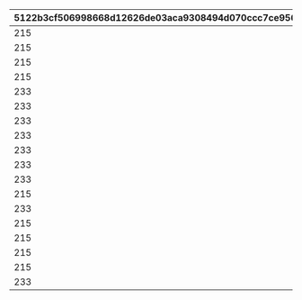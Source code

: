 |5122b3cf506998668d12626de03aca9308494d070ccc7ce9566620fb53517076|69f659212786ea077463df5a645b6ac178a77029fc540325740abb3c4b1717fd|6e9aeb561f3d7061ac7262624de094af856cc6d3cc4312199ef726db93317dc0|79c81a02e794b8da1a523d591f9cad1451099bd5bc1ecd8ea0d1b230a0bfbfb1|b7f12f1ec99d2ef576f0dfd22effcb3a5fe901193373f2453fd0070c71980f2d|b53ddf7380dd6625ae2e5f3b2996915b4bd469f504243ee55d8a9f998dd781e7|f150c5983203c86f8d842f889d37e9b4c0ba51d97d1389d5ef4ae201ffc27c00|72e35f556c45b0fd6ad6ffc6ba93a0a1fcebcca55d8b5793b6dbf0ac8e0fd264|5a1b569256671cad7e551dfd5d2bb7c52287ecb3c43cfa01c56fd029f7a4cf7c|6909e023798bb94ead65809301e8d5441214f45761b23cd143f8aa9080d64964|7e5285c371efad8123b504e867d693db085df1a25b9c49f2545d24ef05157690|be07a08505746728e8ea4dbda053bb47d295797cc515b3d4d56042818f242d82|55b04d5f2c992e52266999e912f24d6e1d310d93a25ef6ab8bc1be584a8edfde|661bf3d773b81526512adecc17d057965d9611fb65ad63eb2efc89d9b7df3c2a|30ff3988b96cbe6e9501014fe0ef0fd34a3eed647c7a9f35ae69fea52536d824|d1588a27d813a0a1b74f268886e5832059f0123a3917f9241c48fbfb6edd34d8|
| --- | --- | --- | --- | --- | --- | --- | --- | --- | --- | --- | --- | --- | --- | --- | --- |
|215|1008201|3|2|980|201|70|1|455|1|2|401|-110|301|501|101|
|215|1008202|3|2|515|202|70|2|230|1|2|402|-110|302|502|102|
|215|1008203|3|2|515|203|70|3|230|1|1|403|-110|303|503|103|
|215|1008204|3|2|515|204|70|4|230|1|1|404|-110|304|504|104|
|233|1008205|3|2|787|205|78|5|355|1|2|405|-110|305|505|105|
|233|1008206|3|2|787|206|78|6|355|1|3|406|-110|306|506|106|
|233|1008207|3|2|777|207|88|7|345|1|3|407|-110|307|507|107|
|233|1008208|3|2|777|208|88|8|345|1|1|408|-110|308|508|108|
|233|1008209|3|2|777|209|88|9|345|1|1|409|-110|309|509|109|
|233|1008210|3|2|810|210|88|10|355|1|3|410|-110|310|510|110|
|233|1008211|3|2|777|211|88|11|345|1|2|411|-110|311|511|111|
|215|1008212|3|2|515|212|70|12|230|1|2|412|-110|312|512|112|
|233|1008213|3|2|810|213|78|13|355|1|1|413|-110|313|513|113|
|215|1008214|3|2|515|214|70|14|230|1|1|414|-110|314|514|114|
|215|1008215|3|2|515|215|70|15|230|1|3|415|-110|315|515|115|
|215|1008216|3|2|655|216|70|16|275|1|2|416|-110|316|516|116|
|215|1008217|3|2|515|217|70|17|230|1|3|417|-110|317|517|117|
|233|1008218|3|2|777|218|88|18|345|1|3|418|-110|318|518|118|